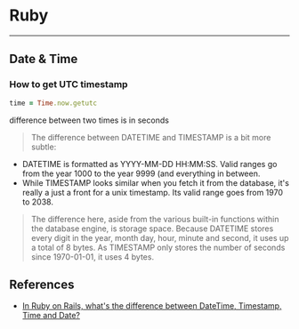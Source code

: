 # Ruby
---

## Date & Time

### How to get UTC timestamp

``` ruby
time = Time.now.getutc
```

difference between two times is in seconds

>The difference between DATETIME and TIMESTAMP is a bit more subtle: 
  - DATETIME is formatted as YYYY-MM-DD HH:MM:SS. Valid ranges go from the year 1000 to the year 9999 (and everything in between. 
  - While TIMESTAMP looks similar when you fetch it from the database, it's really a just a front for a unix timestamp. Its valid range goes from 1970 to 2038. 
>The difference here, aside from the various built-in functions within the database engine, is storage space. Because DATETIME stores every digit in the year, month day, hour, minute and second, it uses up a total of 8 bytes. As TIMESTAMP only stores the number of seconds since 1970-01-01, it uses 4 bytes.


## References

- [In Ruby on Rails, what's the difference between DateTime, Timestamp, Time and Date?](http://stackoverflow.com/questions/3928275/in-ruby-on-rails-whats-the-difference-between-datetime-timestamp-time-and-da)